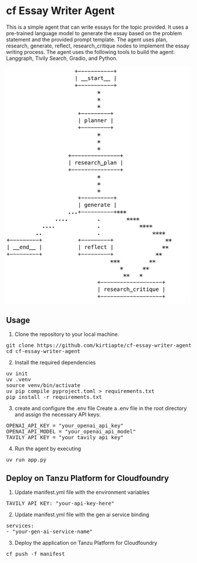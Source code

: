 # cf Essay Writer Agent

This is a simple agent that can write essays for the topic provided. It uses a pre-trained language model to generate the essay based on the problem statement and the provided prompt template.  The agent uses plan, research, generate, reflect, research_critique nodes to implement the essay writing process.  The agent uses the following tools to build the agent: Langgraph, Tivily Search, Gradio, and Python.

![Sample](images/essay-generator-graph.png)
## Usage

1. Clone the repository to your local machine.
<pre>
git clone https://github.com/kirtiapte/cf-essay-writer-agent.git
cd cf-essay-writer-agent
</pre>
2. Install the required dependencies 
<pre>
uv init
uv .venv
source venv/bin/activate
uv pip compile pyproject.toml > requirements.txt
pip install -r requirements.txt
</pre>
3. create and configure the .env file Create a .env file in the root directory and assign the necessary API keys:
<pre>
OPENAI_API_KEY = "your_openai_api_key"
OPENAI_API_MODEL = "your_openai_api_model"
TAVILY_API_KEY = "your_tavily_api_key"
</pre>
4. Run the agent by executing 
<pre>
uv run app.py
</pre>

## Deploy on Tanzu Platform for Cloudfoundry

1. Update manifest.yml file with the environment variables
<pre>
TAVILY_API_KEY: "your-api-key-here"
</pre>
2. Update manifest.yml file with the gen ai service binding
<pre>
services:
- "your-gen-ai-service-name"
</pre>
3. Deploy the application on Tanzu Platform for Cloudfoundry
<pre>
cf push -f manifest
</pre>


